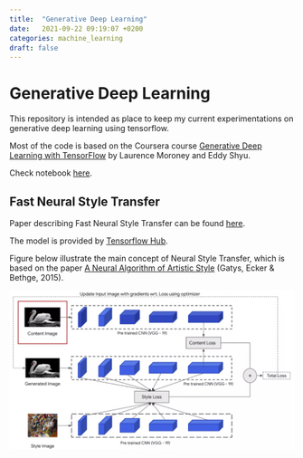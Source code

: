 ```yaml
---
title:  "Generative Deep Learning"
date:   2021-09-22 09:19:07 +0200
categories: machine_learning
draft: false
---
```


# Generative Deep Learning

This repository is intended as place to keep my current experimentations on generative deep learning using tensorflow.

Most of the code is based on the Coursera course [Generative Deep Learning with TensorFlow](https://www.coursera.org/learn/generative-deep-learning-with-tensorflow/home/welcome) by Laurence Moroney and Eddy Shyu.

Check notebook [here](https://github.com/marcelcastrobr/generative_deep_learning/blob/master/fast_neural_style_transfer/fast_neural_style_transfer.ipynb).

## Fast Neural Style Transfer

Paper describing Fast Neural Style Transfer can be found [here](https://arxiv.org/abs/1705.06830).

The model is provided by [Tensorflow Hub](https://tfhub.dev/google/magenta/arbitrary-image-stylization-v1-256/2).

Figure below illustrate the main concept of Neural Style Transfer, which is based on the paper [A Neural Algorithm of Artistic Style](https://arxiv.org/abs/1508.06576) (Gatys, Ecker & Bethge, 2015).

![image-20210225231302419](./2021-09-22-generative-deep-learning.assets/image-20210225231302419.png)
